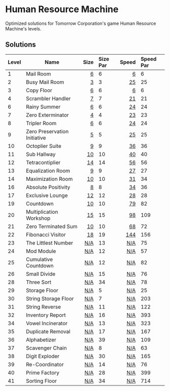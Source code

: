 # Human Resource Machine
Optimized solutions for Tomorrow Corporation's game Human Resource Machine's levels.

## Solutions

|Level|Name                        |Size   |Size Par|Speed|Speed Par|
|-----|----------------------------|-------:|:--------|-------:|:-------|
|1    |Mail Room                   |[6](01_-_Mail_Room.txt)|6       |[6](01_-_Mail_Room.txt)|6      |
|2    |Busy Mail Room              |[3](02_-_Busy_Mail_Room_-_Speed.txt)|3       |[25](02_-_Busy-Mail-Room_-_Size.txt)|25     |
|3    |Copy Floor                  |[6](03_-_Copy_Floor.txt)|6       |[6](03_-_Copy_Floor.txt)|6      |
|4    |Scrambler Handler           |[7](04_-_Scrambler_Handler.txt)|7       |[21](04_-_Scrambler_Handler.txt)|21     |
|6    |Rainy Summer                |[6](06_-_Rainy_Summer.txt)|6       |[24](06_-_Rainy_Summer.txt)|24     |
|7    |Zero Exterminator           |[4](07_-_Zero_Exterminator.txt)|4       |[23](07_-_Zero_Exterminator.txt)|23     |
|8    |Tripler Room                |[6](08_-_Tripler_Room.txt)|6       |[24](08_-_Tripler_Room.txt)|24     |
|9    |Zero Preservation Initiative|[5](09_-_Zero_Preservation_Initiative.txt)|5       |[25](09_-_Zero_Preservation_Initiative.txt)|25     |
|10   |Octoplier Suite             |[9](10_-_Octoplier_Suite.txt)|9       |[36](10_-_Octoplier_Suite.txt)|36     |
|11   |Sub Hallway                 |[10](11_-_Sub_Hallway.txt)|10      |[40](11_-_Sub_Hallway.txt)|40     |
|12   |Tetracontiplier             |[14](12_-_Tetracontiplier.txt)|14      |[56](12_-_Tetracontiplier.txt)|56     |
|13   |Equalization Room           |[9](13_-_Equalization_Room.txt)|9       |[27](13_-_Equalization_Room.txt)|27     |
|14   |Maximization Room           |[10](14_-_Maximization_Room.txt)|10      |[31](14_-_Maximization_Room.txt)|34     |
|16   |Absolute Positivity         |[8](15_-_Absolute_Positivity.txt)|8       |[34](15_-_Absolute_Positivity.txt)|36     |
|17   |Exclusive Lounge            |[12](17_-_Exclusive_Lounge.txt)|12      |[28](17_-_Exclusive_Lounge.txt)|28     |
|19   |Countdown                   |[10](19_-_Countdown_-_Size.txt)|10      |[79](19_-_Countdown_-_Speed.txt)|82     |
|20   |Multiplication Workshop     |[15](20_-_Multiplication_Workshop_-_Size.txt)|15      |[98](20_-_Multiplication_Workshop_-_Speed.txt)|109    |
|21   |Zero Terminated Sum         |[10](21_-_Zero_Terminated_Sum.txt)|10      |[68](21_-_Zero_Terminated_Sum.txt)|72     |
|22   |Fibonacci Visitor           |[18](22_-_Fibonacci_Visitor.txt)|19      |[144](22_-_Fibonacci_Visitor.txt)|156    |
|23   |The Littlest Number         |[N/A]()|13      |[N/A]()|75     |
|24   |Mod Module                  |[N/A]()|12      |[N/A]()|57     |
|25   |Cumulative Countdown        |[N/A]()|12      |[N/A]()|82     |
|26   |Small Divide                |[N/A]()|15      |[N/A]()|76     |
|28   |Three Sort                  |[N/A]()|34      |[N/A]()|78     |
|29   |Storage Floor               |[N/A]()|5       |[N/A]()|25     |
|30   |String Storage Floor        |[N/A]()|7       |[N/A]()|203    |
|31   |String Reverse              |[N/A]()|11      |[N/A]()|122    |
|32   |Inventory Report            |[N/A]()|16      |[N/A]()|393    |
|34   |Vowel Incinerator           |[N/A]()|13      |[N/A]()|323    |
|35   |Duplicate Removal           |[N/A]()|17      |[N/A]()|167    |
|36   |Alphabetizer                |[N/A]()|39      |[N/A]()|109    |
|37   |Scavenger Chain             |[N/A]()|8       |[N/A]()|63     |
|38   |Digit Exploder              |[N/A]()|30      |[N/A]()|165    |
|39   |Re-Coordinator              |[N/A]()|14      |[N/A]()|76     |
|40   |Prime Factory               |[N/A]()|28      |[N/A]()|399    |
|41   |Sorting Floor               |[N/A]()|34      |[N/A]()|714    |
